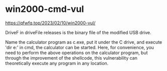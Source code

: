 # win2000-cmd-vul
https://qfwfq.top/2023/02/10/win2000-vul/  
  
DriveF in driveFile releases is the binary file of the modified USB drive.  
  
Name the calculator program as c.exe, put it under the C drive, and execute 'dir e:' in cmd, the calculator can be started.
Here, for convenience, you need to perform the above operations on the calculator program, but through the improvement of the shellcode, this vulnerability can theoretically execute any program in any location.
